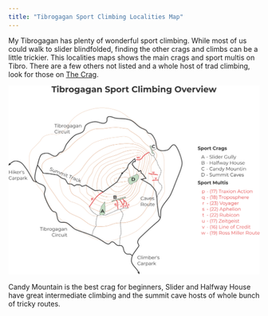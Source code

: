```yaml
---
title: "Tibrogagan Sport Climbing Localities Map"
---
```


My Tibrogagan has plenty of wonderful sport climbing.
While most of us could walk to slider blindfolded, finding the other crags and climbs can be a little trickier.
This localities maps shows the main crags and sport multis on Tibro.
There are a few others not listed and a whole host of trad climbing, look for those on [The Crag](https://www.thecrag.com/climbing/australia/glasshouse-mountains/tibrogargan).

![](tibro-localities.png)

Candy Mountain is the best crag for beginners, Slider and Halfway House have great intermediate climbing and the summit cave hosts of whole bunch of tricky routes.
